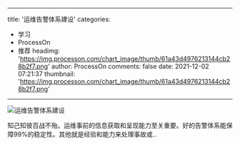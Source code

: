 
---
title: '运维告警体系建设'
categories: 
 - 学习
 - ProcessOn
 - 推荐
headimg: 'https://img.processon.com/chart_image/thumb/61a43d4976213144cb28b2f7.png'
author: ProcessOn
comments: false
date: 2021-12-02 07:21:37
thumbnail: 'https://img.processon.com/chart_image/thumb/61a43d4976213144cb28b2f7.png'
---

<div>   
<img class="thumb" alt="运维告警体系建设" src="https://img.processon.com/chart_image/thumb/61a43d4976213144cb28b2f7.png" referrerpolicy="no-referrer">
<p>知己知彼百战不殆。运维事前的信息获取和呈现能力至关重要。好的告警体系能保障99%的稳定性。其他就是经验和能力来处理事故或..</p>  
</div>
            